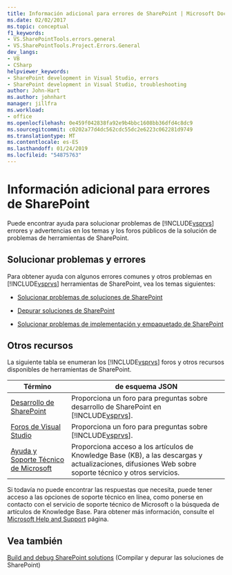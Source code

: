 ```yaml
---
title: Información adicional para errores de SharePoint | Microsoft Docs
ms.date: 02/02/2017
ms.topic: conceptual
f1_keywords:
- VS.SharePointTools.errors.general
- VS.SharePointTools.Project.Errors.General
dev_langs:
- VB
- CSharp
helpviewer_keywords:
- SharePoint development in Visual Studio, errors
- SharePoint development in Visual Studio, troubleshooting
author: John-Hart
ms.author: johnhart
manager: jillfra
ms.workload:
- office
ms.openlocfilehash: 0e459f042838fa92e9b4bbc1608bb36dfd4c8dc9
ms.sourcegitcommit: c0202a77d4dc562cdc55dc2e6223c062281d9749
ms.translationtype: MT
ms.contentlocale: es-ES
ms.lasthandoff: 01/24/2019
ms.locfileid: "54875763"
---
```

# <a name="additional-information-for-sharepoint-errors"></a>Información adicional para errores de SharePoint
  Puede encontrar ayuda para solucionar problemas de [!INCLUDE[vsprvs](../sharepoint/includes/vsprvs-md.md)] errores y advertencias en los temas y los foros públicos de la solución de problemas de herramientas de SharePoint.  
  
## <a name="troubleshoot-errors-and-issues"></a>Solucionar problemas y errores
 Para obtener ayuda con algunos errores comunes y otros problemas en [!INCLUDE[vsprvs](../sharepoint/includes/vsprvs-md.md)] herramientas de SharePoint, vea los temas siguientes:  
  
-   [Solucionar problemas de soluciones de SharePoint](../sharepoint/troubleshooting-sharepoint-solutions.md)  
  
-   [Depurar soluciones de SharePoint](../sharepoint/debugging-sharepoint-solutions.md)  
  
-   [Solucionar problemas de implementación y empaquetado de SharePoint](../sharepoint/troubleshooting-sharepoint-packaging-and-deployment.md)  
  
## <a name="other-resources"></a>Otros recursos
 La siguiente tabla se enumeran los [!INCLUDE[vsprvs](../sharepoint/includes/vsprvs-md.md)] foros y otros recursos disponibles de herramientas de SharePoint.  
  
|Término|de esquema JSON|  
|----------|----------------|  
|[Desarrollo de SharePoint](http://go.microsoft.com/fwlink/?LinkId=179593)|Proporciona un foro para preguntas sobre desarrollo de SharePoint en [!INCLUDE[vsprvs](../sharepoint/includes/vsprvs-md.md)].|  
|[Foros de Visual Studio](http://go.microsoft.com/fwlink/?LinkID=150452)|Proporciona un foro para preguntas sobre [!INCLUDE[vsprvs](../sharepoint/includes/vsprvs-md.md)].|  
|[Ayuda y Soporte Técnico de Microsoft](http://go.microsoft.com/fwlink/?LinkID=108287)|Proporciona acceso a los artículos de Knowledge Base (KB), a las descargas y actualizaciones, difusiones Web sobre soporte técnico y otros servicios.|  
  
 Si todavía no puede encontrar las respuestas que necesita, puede tener acceso a las opciones de soporte técnico en línea, como ponerse en contacto con el servicio de soporte técnico de Microsoft o la búsqueda de artículos de Knowledge Base. Para obtener más información, consulte el [Microsoft Help and Support](http://go.microsoft.com/fwlink/?LinkID=155371) página.  
  
## <a name="see-also"></a>Vea también
 [Build and debug SharePoint solutions](../sharepoint/building-and-debugging-sharepoint-solutions.md) (Compilar y depurar las soluciones de SharePoint)  

